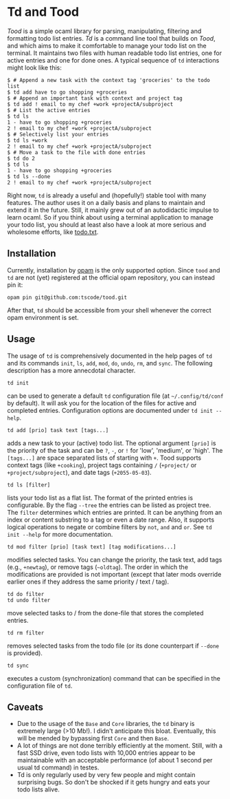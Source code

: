 # Td and Tood

*Tood* is a simple ocaml library for parsing, manipulating, filtering and
formatting todo list entries. *Td* is a command line tool that builds on
*Tood*, and which aims to make it comfortable to manage your todo list on the
terminal. It maintains two files with human readable todo list entries, one for
active entries and one for done ones. A typical sequence of `td` interactions
might look like this:

```
$ # Append a new task with the context tag 'groceries' to the todo list
$ td add have to go shopping +groceries 
$ # Append an important task with context and project tag
$ td add ! email to my chef +work +projectA/subproject
$ # List the active entries
$ td ls
1 - have to go shopping +groceries
2 ! email to my chef +work +projectA/subproject
$ # Selectively list your entries
$ td ls +work
2 ! email to my chef +work +projectA/subproject
$ # Move a task to the file with done entries
$ td do 2
$ td ls
1 - have to go shopping +groceries
$ td ls --done
2 ! email to my chef +work +projectA/subproject
```

Right now, `td` is already a useful and (hopefully!) stable tool with many
features. The author uses it on a daily basis and plans to maintain and extend
it in the future. Still, it mainly grew out of an autodidactic impulse to learn
ocaml. So if you think about using a terminal application to manage your todo
list, you should at least also have a look at more serious and wholesome
efforts, like [todo.txt](http://todotxt.org/).

## Installation
Currently, installation by [opam](https://opam.ocaml.org/) is the only supported
option. Since `tood` and `td` are not (yet) registered at the official opam
repository, you can instead pin it:
```
opam pin git@github.com:tscode/tood.git
```
After that, `td` should be accessible from your shell whenever the correct opam
environment is set.

## Usage
The usage of `td` is comprehensively documented in the help pages of `td` and
its commands `init`, `ls`, `add`, `mod`, `do`, `undo`, `rm`, and `sync`. The
following description has a more annecdotal character.

```
td init
```
can be used to generate a default `td` configuration file (at
`~/.config/td/conf` by default). It will ask you for the location of the files
for active and completed entries. Configuration options are documented under `td
init --help`.

```
td add [prio] task text [tags...]
```
adds a new task to your (active) todo list. The optional argument `[prio]` is
the priority of the task and can be `?`, `-`, or `!` for 'low', 'medium', or
'high'. The `[tags...]` are space separated lists of starting with `+`. Tood
supports context tags (like `+cooking`), project tags containing `/`
(`+project/` or `+project/subproject`), and date tags (`+2055-05-03`).

```
td ls [filter]
```
lists your todo list as a flat list. The format of the printed entries is
configurable. By the flag `--tree` the entries can be listed as project tree.
The `filter` determines which entries are printed. It can be anything from
an index or content substring to a tag or even a date range. Also, it supports
logical operations to negate or combine filters by `not`, `and` and `or`. See
`td init --help` for more documentation.

```
td mod filter [prio] [task text] [tag modifications...]
```
modifies selected tasks. You can change the priority, the task text, add tags
(e.g., `+newtag`), or remove tags (`~oldtag`). The order in which the
modifications are provided is not important (except that later mods override
earlier ones if they address the same priority / text / tag).

```
td do filter
td undo filter
```
move selected tasks to / from the done-file that stores the completed entries.

```
td rm filter
```
removes selected tasks from the todo file (or its done counterpart if `--done`
is provided).

```
td sync
```
executes a custom (synchronization) command that can be specified in the
configuration file of `td`.

## Caveats
* Due to the usage of the `Base` and `Core` libraries, the `td` binary is
  extremely large (>10 Mb!). I didn't anticipate this bloat. Eventually, this
  will be mended by bypassing first `Core` and then `Base`.
* A lot of things are not done terribly efficiently at the moment. Still, with
  a fast SSD drive, even todo lists with 10,000 entries appear to be
  maintainable with an acceptable performance (of about 1 second per usual td
  command) in testes.
* Td is only regularly used by very few people and might contain surprising
  bugs. So don't be shocked if it gets hungry and eats your todo lists alive.

